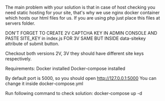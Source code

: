 The main problem with your solution is that in case of host checking you need
static hosting for your site, that's why we use nginx docker container which
hosts our html files for us. If you are using php just place this files at servers folder.

DON'T FORGET TO CREATE 2V CAPTCHA KEY IN ADMIN CONSOLE AND PASTE SITE_KEY in index.js
FOR 3V SAME BUT INSIDE data-sitekey attribute of submit button.

Checkout both versions 2V, 3V they should have different site keys respectively.

Requirements:
Docker installed
Docker-compose installed

By default port is 5000, so you should open
http://127.0.0.1:5000
You can change it inside docker-compose.yml

Run following command to check solution:
docker-compose up -d
